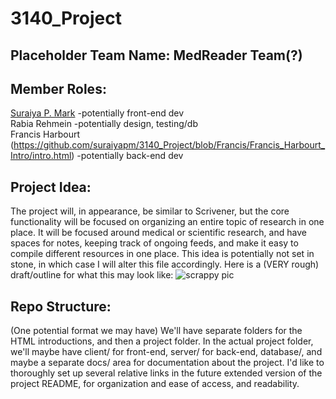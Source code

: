 # 3140_Project
## Placeholder Team Name: MedReader Team(?)
## Member Roles:
[Suraiya P. Mark](https://github.com/suraiyapm/3140_Project/tree/main/Suraiya-Mark_Intro-Stuff) -potentially front-end dev  
Rabia Rehmein -potentially design, testing/db  
Francis Harbourt (https://github.com/suraiyapm/3140_Project/blob/Francis/Francis_Harbourt_Intro/intro.html) -potentially back-end dev  

## Project Idea:
The project will, in appearance, be similar to Scrivener, but the core functionality will be focused on organizing an entire topic of research in one place.
It will be focused around medical or scientific research, and have spaces for notes, keeping track of ongoing feeds, and make it easy to compile different
resources in one place. This idea is potentially not set in stone, in which case I will alter this file accordingly.
Here is a (VERY rough) draft/outline for what this may look like:
![scrappy pic](https://github.com/suraiyapm/3140_Project/blob/main/documentation/scrappy.png)

## Repo Structure:
(One potential format we may have)
We'll have separate folders for the HTML introductions, and then a project folder.
In the actual project folder, we'll maybe have client/ for front-end, server/ for back-end, database/, and maybe a separate docs/ area for documentation about the project.
I'd like to thoroughly set up several relative links in the future extended version of the project README, for organization and ease of access, and readability.
